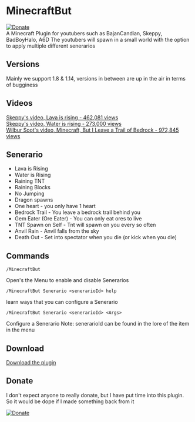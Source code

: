 # MinecraftBut
[![Donate](https://img.shields.io/badge/Donate-PayPal-green.svg)](https://www.paypal.com/cgi-bin/webscr?cmd=_s-xclick&hosted_button_id=VWG7DUFDRYXDA)  
A Minecraft Plugin for youtubers such as BajanCandian, Skeppy, BadBoyHalo, A6D
The youtubers will spawn in a small world with the option to apply multiple different senerarios

## Versions
Mainly we support 1.8 & 1.14, versions in between are up in the air in terms of bugginess

## Videos
[Skeppy's video, Lava is rising - 462,081 views](https://www.youtube.com/watch?v=0dvbqzXiA_o)    
[Skeppy's video, Water is rising - 273,000 views](https://www.youtube.com/watch?v=Kcul2iXfPDY)   
[Wilbur Soot's video, Minecraft, But I Leave a Trail of Bedrock - 972,845 views](https://www.youtube.com/watch?v=Kcul2iXfPDY)


## Senerario
* Lava is Rising
* Water is Rising
* Raining TNT
* Raining Blocks
* No Jumping
* Dragon spawns
* One heart - you only have 1 heart
* Bedrock Trail - You leave a bedrock trail behind you
* Gem Eater (Ore Eater) - You can only eat ores to live
* TNT Spawn on Self - Tnt will spawn on you every so often
* Anvil Rain - Anvil falls from the sky
* Death Out - Set into spectator when you die (or kick when you die)

## Commands
```
/MinecraftBut
```
Open's the Menu to enable and disable Senerarios
```
/MinecraftBut Senerario <senerarioId> help
```
learn ways that you can configure a Senerario

```
/MinecraftBut Senerario <senerarioId> <Args>
```
Configure a Senerario
Note: senerarioId can be found in the lore of the item in the menu

## Download
[Download the plugin](https://github.com/HeathLoganCampbell/MinecraftBut/releases/tag/1.2)

## Donate
I don't expect anyone to really donate, but I have put time into this plugin. 
So it would be dope if I made something back from it  

[![Donate](https://img.shields.io/badge/Donate-PayPal-green.svg)](https://www.paypal.com/cgi-bin/webscr?cmd=_s-xclick&hosted_button_id=VWG7DUFDRYXDA)
